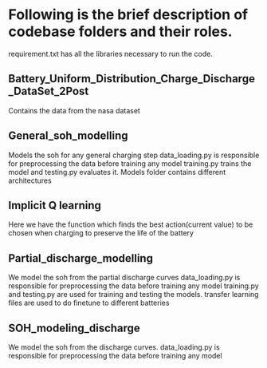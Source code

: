 # Following is the brief description of codebase folders and their roles.
requirement.txt has all the libraries necessary to run the code.
## Battery_Uniform_Distribution_Charge_Discharge_DataSet_2Post
Contains the data from the nasa dataset
## General_soh_modelling
Models the soh for any general charging step
data_loading.py is responsible for preprocessing the data before training any model
training.py trains the model and testing.py evaluates it.
Models folder contains different architectures

## Implicit Q learning
Here we have the function which finds the best action(current value) to be chosen when charging to preserve the life of the battery 
## Partial_discharge_modelling
We model the soh from the partial discharge curves 
data_loading.py is responsible for preprocessing the data before training any model
training.py and testing.py are used for training and testing the models.
transfer learning files are used to do finetune to different batteries
## SOH_modeling_discharge
We model the soh from the discharge curves. 
data_loading.py is responsible for preprocessing the data before training any model 
